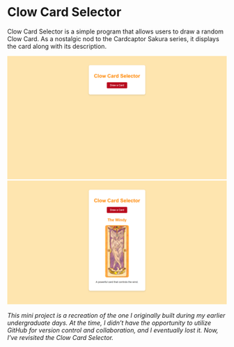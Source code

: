 # Clow Card Selector

Clow Card Selector is a simple program that allows users to draw a random Clow Card. As a nostalgic nod to the Cardcaptor Sakura series, it displays the card along with its description.

![Main Page](images/draw-clow-card.png)
![Draw Result](images/windy-clow-card.png)

_This mini project is a recreation of the one I originally built during my earlier undergraduate days. At the time, I didn’t have the opportunity to utilize GitHub for version control and collaboration, and I eventually lost it. Now, I've revisited the Clow Card Selector._